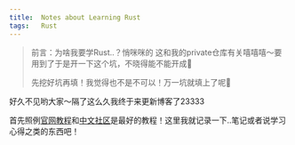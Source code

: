 ```yaml
---
title:	Notes about Learning Rust
tags:	Rust
---
```


> 前言：为啥我要学Rust..？悄咪咪的 这和我的private仓库有关嘻嘻嘻～要用到了于是开一下这个坑，不晓得能不能开成🤔
>
> 先挖好坑再填！我觉得也不是不可以！万一坑就填上了呢🌚

好久不见哟大家～隔了这么久我终于来更新博客了23333

首先照例[官网教程](https://www.rust-lang.org/)和[中文社区](https://kaisery.gitbooks.io/rust-book-chinese/content/)是最好的教程！这里我就记录一下..笔记或者说学习心得之类的东西吧！

